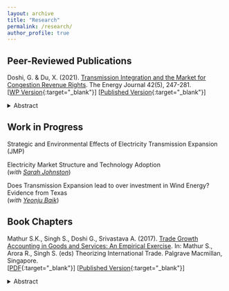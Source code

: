 ```yaml
---
layout: archive
title: "Research"
permalink: /research/
author_profile: true
---
```


Peer-Reviewed Publications
----

Doshi, G. & Du, X. (2021). [Transmission Integration and the Market for Congestion Revenue Rights](https://doi.org/10.5547/01956574.42.5.gdos). The Energy Journal 42(5), 247-281. <br/>
[[WP Version](/files/DoshiDu_EJ_revised_wAppendix.pdf){:target="_blank"}] [[Published Version](https://doi.org/10.5547/01956574.42.5.gdos){:target="_blank"}] <br/>
<details><summary>Abstract</summary>
Texas electricity market saw a recent integration of electricity transmission as a part of Competitive Renewable Energy Zones (CREZ). Exploiting the commissioning date of CREZ based transmission integration as an exogenous shock, we analyze the effect of transmission expansion on market clearing prices of Congestion Revenue Rights (CRR). Reduced form estimates suggest that excess transmission led to a lowering of CRR prices for contracts at all Times of Use. We find strong evidence of spatial, distributional, and firm specific heterogeneity. The paper shows that transmission expansion enhanced efficiency of the CRR market in terms of a spatial convergence in prices and a decrease in aggregate auction expenditure of approximately $260 million over a period of 4.5 years post CREZ.
 </details> 

Work in Progress
----

Strategic and Environmental Effects of Electricity Transmission Expansion (JMP)

Electricity Market Structure and Technology Adoption <br/> (_with [Sarah Johnston](https://www.sarahbjohnston.com/)_)

Does Transmission Expansion lead to over investment in Wind Energy? Evidence from Texas <br/> (_with [Yeonju Baik](https://econ.wisc.edu/staff/baik-yeon-ju/)_)
<br/>

Book Chapters
----
 
Mathur S.K., Singh S., Doshi G., Srivastava A. (2017). [Trade Growth Accounting in Goods and Services: An Empirical Exercise](https://doi.org/10.1007/978-981-10-1759-9_5). In: Mathur S., Arora R., Singh S. (eds) Theorizing International Trade. Palgrave Macmillan, Singapore. <br/>
[[PDF](/files/Trade_Costs_Paper.pdf){:target="_blank"}] [[Published Version](https://doi.org/10.1007/978-981-10-1759-9_5){:target="_blank"}] <br/>
<details><summary>Abstract</summary>
This chapter explores the reasons behind trade growth in goods and services over the years for some selected countries by using Novy’s measure. We calculate trade costs in terms of tariff equivalents by using the indirect trade cost measure given by Novy. Trade costs and trade growth accounting in both goods and services are shown separately. For trade costs in goods, we look at the case of India and APEC countries, and for trade costs in services we consider the 61 trading partners for which data is available.
</details> <br/>
